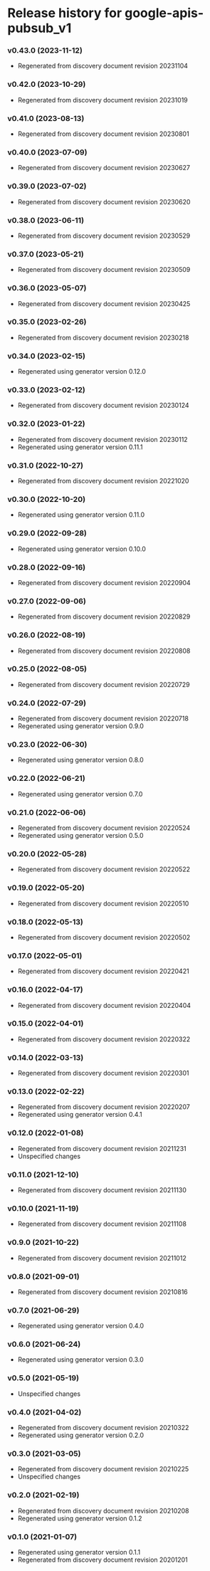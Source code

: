 # Release history for google-apis-pubsub_v1

### v0.43.0 (2023-11-12)

* Regenerated from discovery document revision 20231104

### v0.42.0 (2023-10-29)

* Regenerated from discovery document revision 20231019

### v0.41.0 (2023-08-13)

* Regenerated from discovery document revision 20230801

### v0.40.0 (2023-07-09)

* Regenerated from discovery document revision 20230627

### v0.39.0 (2023-07-02)

* Regenerated from discovery document revision 20230620

### v0.38.0 (2023-06-11)

* Regenerated from discovery document revision 20230529

### v0.37.0 (2023-05-21)

* Regenerated from discovery document revision 20230509

### v0.36.0 (2023-05-07)

* Regenerated from discovery document revision 20230425

### v0.35.0 (2023-02-26)

* Regenerated from discovery document revision 20230218

### v0.34.0 (2023-02-15)

* Regenerated using generator version 0.12.0

### v0.33.0 (2023-02-12)

* Regenerated from discovery document revision 20230124

### v0.32.0 (2023-01-22)

* Regenerated from discovery document revision 20230112
* Regenerated using generator version 0.11.1

### v0.31.0 (2022-10-27)

* Regenerated from discovery document revision 20221020

### v0.30.0 (2022-10-20)

* Regenerated using generator version 0.11.0

### v0.29.0 (2022-09-28)

* Regenerated using generator version 0.10.0

### v0.28.0 (2022-09-16)

* Regenerated from discovery document revision 20220904

### v0.27.0 (2022-09-06)

* Regenerated from discovery document revision 20220829

### v0.26.0 (2022-08-19)

* Regenerated from discovery document revision 20220808

### v0.25.0 (2022-08-05)

* Regenerated from discovery document revision 20220729

### v0.24.0 (2022-07-29)

* Regenerated from discovery document revision 20220718
* Regenerated using generator version 0.9.0

### v0.23.0 (2022-06-30)

* Regenerated using generator version 0.8.0

### v0.22.0 (2022-06-21)

* Regenerated using generator version 0.7.0

### v0.21.0 (2022-06-06)

* Regenerated from discovery document revision 20220524
* Regenerated using generator version 0.5.0

### v0.20.0 (2022-05-28)

* Regenerated from discovery document revision 20220522

### v0.19.0 (2022-05-20)

* Regenerated from discovery document revision 20220510

### v0.18.0 (2022-05-13)

* Regenerated from discovery document revision 20220502

### v0.17.0 (2022-05-01)

* Regenerated from discovery document revision 20220421

### v0.16.0 (2022-04-17)

* Regenerated from discovery document revision 20220404

### v0.15.0 (2022-04-01)

* Regenerated from discovery document revision 20220322

### v0.14.0 (2022-03-13)

* Regenerated from discovery document revision 20220301

### v0.13.0 (2022-02-22)

* Regenerated from discovery document revision 20220207
* Regenerated using generator version 0.4.1

### v0.12.0 (2022-01-08)

* Regenerated from discovery document revision 20211231
* Unspecified changes

### v0.11.0 (2021-12-10)

* Regenerated from discovery document revision 20211130

### v0.10.0 (2021-11-19)

* Regenerated from discovery document revision 20211108

### v0.9.0 (2021-10-22)

* Regenerated from discovery document revision 20211012

### v0.8.0 (2021-09-01)

* Regenerated from discovery document revision 20210816

### v0.7.0 (2021-06-29)

* Regenerated using generator version 0.4.0

### v0.6.0 (2021-06-24)

* Regenerated using generator version 0.3.0

### v0.5.0 (2021-05-19)

* Unspecified changes

### v0.4.0 (2021-04-02)

* Regenerated from discovery document revision 20210322
* Regenerated using generator version 0.2.0

### v0.3.0 (2021-03-05)

* Regenerated from discovery document revision 20210225
* Unspecified changes

### v0.2.0 (2021-02-19)

* Regenerated from discovery document revision 20210208
* Regenerated using generator version 0.1.2

### v0.1.0 (2021-01-07)

* Regenerated using generator version 0.1.1
* Regenerated from discovery document revision 20201201

